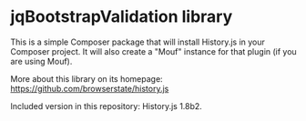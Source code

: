 jqBootstrapValidation library
=============================

This is a simple Composer package that will install History.js in your Composer project.
It will also create a "Mouf" instance for that plugin (if you are using Mouf).

More about this library on its homepage: https://github.com/browserstate/history.js

Included version in this repository: History.js 1.8b2.

